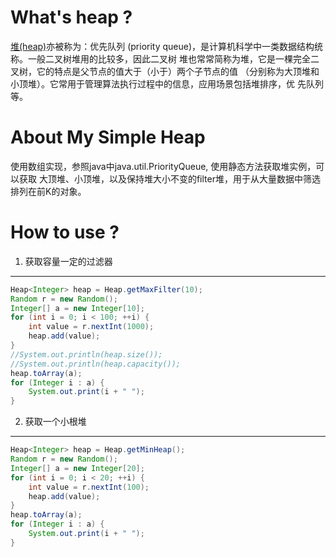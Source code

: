 What's heap ?
============

[堆(heap)](http://en.wikipedia.org/wiki/Heap_(data_structure))亦被称为：优先队列
(priority queue)，是计算机科学中一类数据结构统称。一般二叉树堆用的比较多，因此二叉树
堆也常常简称为堆，它是一棵完全二叉树，它的特点是父节点的值大于（小于）两个子节点的值
（分别称为大顶堆和小顶堆）。它常用于管理算法执行过程中的信息，应用场景包括堆排序，优
先队列等。

About My Simple Heap
====================

使用数组实现，参照java中java.util.PriorityQueue, 使用静态方法获取堆实例，可以获取
大顶堆、小顶堆，以及保持堆大小不变的filter堆，用于从大量数据中筛选排列在前K的对象。

How to use ?
============

1. 获取容量一定的过滤器
----------------------

```java
Heap<Integer> heap = Heap.getMaxFilter(10);
Random r = new Random();
Integer[] a = new Integer[10];
for (int i = 0; i < 100; ++i) {
	int value = r.nextInt(1000);
	heap.add(value);
}
//System.out.println(heap.size());
//System.out.println(heap.capacity());
heap.toArray(a);
for (Integer i : a) {
	System.out.print(i + " ");
}
```
2. 获取一个小根堆
----------------

```java
Heap<Integer> heap = Heap.getMinHeap();
Random r = new Random();
Integer[] a = new Integer[20];
for (int i = 0; i < 20; ++i) {
    int value = r.nextInt(100);
    heap.add(value);
}
heap.toArray(a);
for (Integer i : a) {
    System.out.print(i + " ");
}
```

